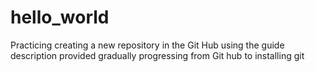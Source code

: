 # hello_world
Practicing creating a new repository in the Git Hub using the guide description provided
gradually progressing from Git hub to installing git
